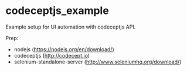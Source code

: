 # codeceptjs_example

Example setup for UI automation with codeceptjs API.

Prep:
- nodejs (https://nodejs.org/en/download/)
- codeceptjs (http://codecept.io)
- selenium-standalone-server (http://www.seleniumhq.org/download/)